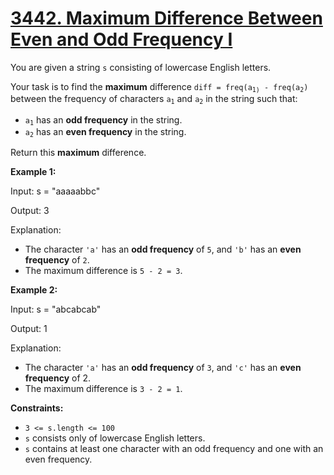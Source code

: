 # [3442. Maximum Difference Between Even and Odd Frequency I](https://leetcode.com/problems/maximum-difference-between-even-and-odd-frequency-i/description/?envType=daily-question&envId=2025-06-10)

You are given a string <code>s</code> consisting of lowercase English letters.

Your task is to find the **maximum**  difference <code>diff = freq(a<sub>1)</sub> - freq(a<sub>2</sub>)</code> between the frequency of characters <code>a<sub>1</sub></code> and <code>a<sub>2</sub></code> in the string such that:

- <code>a<sub>1</sub></code> has an **odd frequency**  in the string.
- <code>a<sub>2</sub></code> has an **even frequency**  in the string.

Return this **maximum**  difference.

**Example 1:** 

<div class="example-block">
Input: s = "aaaaabbc"

Output: 3

Explanation:

- The character <code>'a'</code> has an **odd frequency**  of <code>5</code>, and <code>'b'</code> has an **even frequency**  of <code>2</code>.
- The maximum difference is <code>5 - 2 = 3</code>.

**Example 2:** 

<div class="example-block">
Input: s = "abcabcab"

Output: 1

Explanation:

- The character <code>'a'</code> has an **odd frequency**  of <code>3</code>, and <code>'c'</code> has an **even frequency**  of 2.
- The maximum difference is <code>3 - 2 = 1</code>.

**Constraints:** 

- <code>3 <= s.length <= 100</code>
- <code>s</code> consists only of lowercase English letters.
- <code>s</code> contains at least one character with an odd frequency and one with an even frequency.
